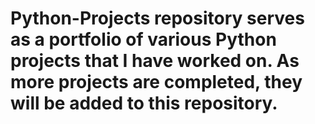 # Python-Projects repository serves as a portfolio of various Python projects that I have worked on. As more projects are completed, they will be added to this repository. 
